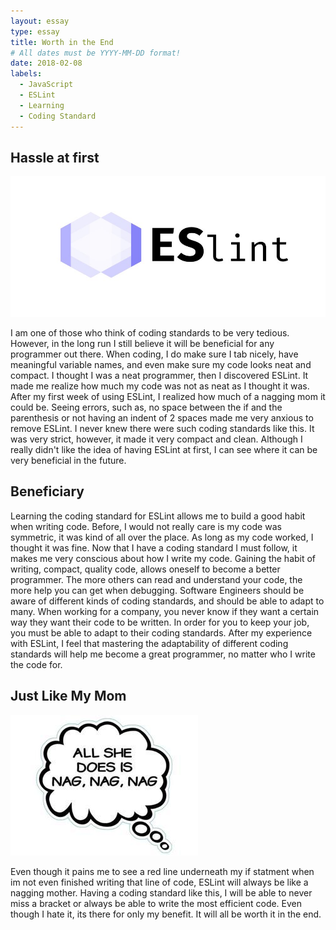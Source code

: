 ```yaml
---
layout: essay
type: essay
title: Worth in the End
# All dates must be YYYY-MM-DD format!
date: 2018-02-08
labels:
  - JavaScript
  - ESLint
  - Learning
  - Coding Standard
---
```


## Hassle at first

<img class="ui small left circular floated image" src="../images/eslint.png">

I am one of those who think of coding standards to be very tedious. However, in the long run I still believe it will be beneficial for any programmer out there. When coding, I do make sure I tab nicely, have meaningful variable names, and even make sure my code looks neat and compact. I thought I was a neat programmer, then I discovered ESLint. It made me realize how much my code was not as neat as I thought it was. After my first week of using ESLint, I realized how much of a nagging mom it could be. Seeing errors, such as, no space between the if and the parenthesis or not having an indent of 2 spaces made me very anxious to remove ESLint. I never knew there were such coding standards like this. It was very strict, however, it made it very compact and clean. Although I really didn't like the idea of having ESLint at first, I can see where it can be very beneficial in the future.

## Beneficiary

Learning the coding standard for ESLint allows me to build a good habit when writing code. Before, I would not really care is my code was symmetric, it was kind of all over the place. As long as my code worked, I thought it was fine. Now that I have a coding standard I must follow, it makes me very conscious about how I write my code. Gaining the habit of writing, compact, quality code, allows oneself to become a better programmer. The more others can read and understand your code, the more help you can get when debugging. Software Engineers should be aware of different kinds of coding standards, and should be able to adapt to many. When working for a company, you never know if they want a certain way they want their code to be written. In order for you to keep your job, you must be able to adapt to their coding standards. After my experience with ESLint, I feel that mastering the adaptability of different coding standards will help me become a great programmer, no matter who I write the code for.

## Just Like My Mom

<img class="ui small right circular floated image" src="../images/nagging.jpg">

Even though it pains me to see a red line underneath my if statment when im not even finished writing that line of code, ESLint will always be like a nagging mother. Having a coding standard like this, I will be able to never miss a bracket or always be able to write the most efficient code. Even though I hate it, its there for only my benefit. It will all be worth it in the end.
